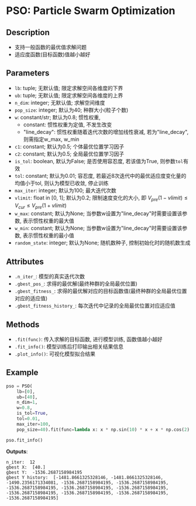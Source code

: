 # PSO: Particle Swarm Optimization

## Description
- 支持一般函数的最优值求解问题
- 适应度函数(目标函数)值越小越好

## Parameters
- `lb`: tuple; 无默认值; 限定求解空间各维度的下界
- `ub`: tuple; 无默认值; 限定求解空间各维度的上界
- `n_dim`: integer; 无默认值; 求解空间维度
- `pop_size`: integer; 默认为40; 种群大小(粒子个数)
- `w`: constant/str; 默认为0.8; 惯性权重,
  - constant: 惯性权重为定值, 不发生改变
  - "line_decay": 惯性权重随着迭代次数的增加线性衰减, 若为"line_decay", 则需指定w_max, w_min
- `c1`: constant; 默认为0.5; 个体最优位置学习因子
- `c2`: constant; 默认为0.5; 全局最优位置学习因子
- `is_tol`: boolean, 默认为False; 是否使用容忍度, 若该值为True, 则参数`tol`有效
- `tol`: constant; 默认为0.01; 容忍度, 若最近8次迭代中的最优适应度变化量的均值小于tol, 则认为模型已收敛, 停止训练
- `max_iter`: integer; 默认为100; 最大迭代次数
- `vlimit`: float in [0, 1]; 默认为0.2; 限制速度变化的大小, 即 $V_{pre}(1-vlimit)\le V_{cur} \le V_{pre}(1+vlimit)$
- `w_max`: constant; 默认为None; 当参数w设置为"line_decay"时需要设置该参数, 表示惯性权重的最大值
- `w_min`: constant; 默认为None; 当参数w设置为"line_decay"时需要设置该参数, 表示惯性权重的最小值
- `random_state`: integer; 默认为None; 随机数种子, 控制初始化时的随机数生成

## Attributes
- `.n_iter_`: 模型的真实迭代次数
- `.gbest_pos_`: 求得的最优解(最终种群的全局最优位置)
- `.gbest_fitness_`: 求得的最优解对应的目标函数值(最终种群的全局最优位置对应的适应值)
- `.gbest_fitness_history_`: 每次迭代中记录的全局最优位置对应适应值

## Methods
- `.fit(func)`: 传入求解的目标函数, 进行模型训练, 函数值越小越好
- `.fit_info()`: 模型训练后打印输出相关结果信息
- `.plot_info()`: 可视化模型拟合结果

## Example
``` python
pso = PSO(
    lb=[0],
    ub=[40],
    n_dim=1,
    w=0.8,
    is_tol=True,
    tol=0.01,
    max_iter=100,
    pop_size=40).fit(func=lambda x: x * np.sin(10) * x + x * np.cos(2) * x)

pso.fit_info()
```
**Outputs**: 
```
n_iter:  12
gbest X:  [40.]
gbest Y:  -1536.2687158984195
gbest Y history:  [-1481.8661325328146, -1481.8661325328146, -1490.2356171334081, -1536.2687158984195, -1536.2687158984195, -1536.2687158984195, -1536.2687158984195, -1536.2687158984195, -1536.2687158984195, -1536.2687158984195, -1536.2687158984195, -1536.2687158984195]
```


